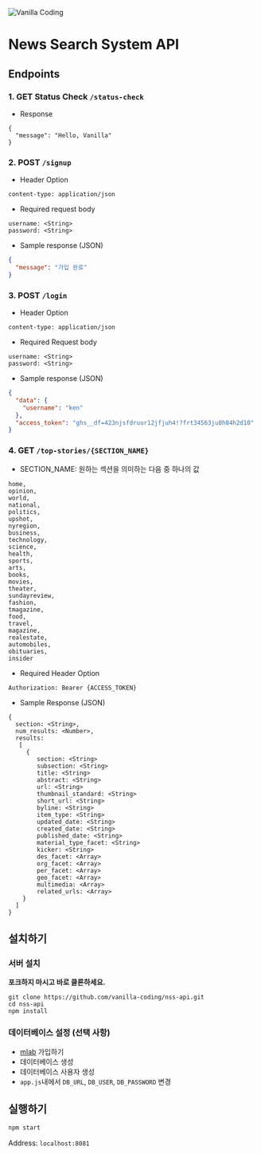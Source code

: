 ![Vanilla Coding](https://s3.ap-northeast-2.amazonaws.com/vanilla-coding/Assets/logo_regular%403x.png)

# News Search System API

## Endpoints

### 1. GET Status Check `/status-check`
- Response
```
{
  "message": "Hello, Vanilla"
}
```

### 2. POST `/signup`
- Header Option
```
content-type: application/json
```
- Required request body
```
username: <String>
password: <String>
```
- Sample response (JSON)
```json
{
  "message": "가입 완료"
}
```

### 3. POST `/login`
- Header Option
```
content-type: application/json
```
- Required Request body
```
username: <String>
password: <String>
```
- Sample response (JSON)
```json
{
  "data": {
    "username": "ken"
  },
  "access_token": "ghs__df=423njsfdruur12jfjuh4!?frt34563ju8h84h2d10"
}
```

### 4. GET `/top-stories/{SECTION_NAME}`
- SECTION_NAME: 원하는 섹션을 의미하는 다음 중 하나의 값
```
home,
opinion,
world,
national,
politics,
upshot,
nyregion,
business,
technology,
science,
health,
sports,
arts,
books,
movies,
theater,
sundayreview,
fashion,
tmagazine,
food,
travel,
magazine,
realestate,
automobiles,
obituaries,
insider
```
- Required Header Option
```
Authorization: Bearer {ACCESS_TOKEN}
```
- Sample Response (JSON)
```
{
  section: <String>,
  num_results: <Number>,
  results:
   [
     {
        section: <String>
        subsection: <String>
        title: <String>
        abstract: <String>
        url: <String>
        thumbnail_standard: <String>
        short_url: <String>
        byline: <String>
        item_type: <String>
        updated_date: <String>
        created_date: <String>
        published_date: <String>
        material_type_facet: <String>
        kicker: <String>
        des_facet: <Array>
        org_facet: <Array>
        per_facet: <Array>
        geo_facet: <Array>
        multimedia: <Array>
        related_urls: <Array>
    }
  ]
}
```

## 설치하기

### 서버 설치

**포크하지 마시고 바로 클론하세요.**

```
git clone https://github.com/vanilla-coding/nss-api.git
cd nss-api
npm install
```

### 데이터베이스 설정 (선택 사항)

* [mlab](https://mlab.com) 가입하기
* 데이터베이스 생성
* 데이터베이스 사용자 생성
* `app.js`내에서 `DB_URL`, `DB_USER`, `DB_PASSWORD` 변경

## 실행하기

```sh
npm start
```

Address: `localhost:8081`
